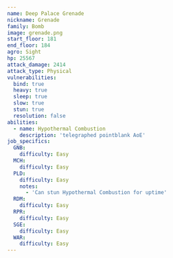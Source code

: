 ```yaml
---
name: Deep Palace Grenade
nickname: Grenade
family: Bomb
image: grenade.png
start_floor: 181
end_floor: 184
agro: Sight
hp: 25567
attack_damage: 2414
attack_type: Physical
vulnerabilities:
  bind: true
  heavy: true
  sleep: true
  slow: true
  stun: true
  resolution: false
abilities:
  - name: Hypothermal Combustion
    description: 'telegraphed pointblank AoE'
job_specifics:
  GNB:
    difficulty: Easy
  MCH:
    difficulty: Easy
  PLD:
    difficulty: Easy
    notes:
      - 'Can stun Hypothermal Combustion for uptime'
  RDM:
    difficulty: Easy
  RPR:
    difficulty: Easy
  SGE:
    difficulty: Easy
  WAR:
    difficulty: Easy
---
```

